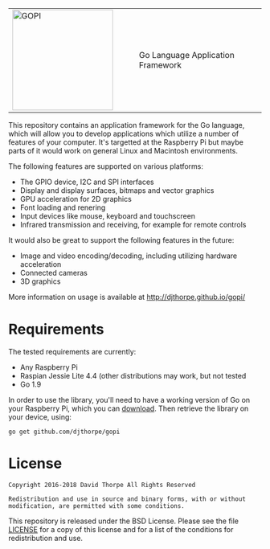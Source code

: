 
<table style="border-color: white;"><tr>
  <td width="50%">
    <img src="https://raw.githubusercontent.com/djthorpe/gopi/master/etc/images/gopi-800x388.png" alt="GOPI" style="width:200px">
  </td><td>
    Go Language Application Framework
  </td>
</tr></table>

This repository contains an application framework for the Go language, which
will allow you to develop applications which utilize a number of features
of your computer. It's targetted at the Raspberry Pi but maybe parts of it
would work on general Linux and Macintosh environments.

The following features are supported on various platforms:

  * The GPIO device, I2C and SPI interfaces
  * Display and display surfaces, bitmaps and vector graphics
  * GPU acceleration for 2D graphics
  * Font loading and renering
  * Input devices like mouse, keyboard and touchscreen
  * Infrared transmission and receiving, for example for remote controls

It would also be great to support the following features in the future:

  * Image and video encoding/decoding, including utilizing hardware
    acceleration
  * Connected cameras
  * 3D graphics

More information on usage is available at http://djthorpe.github.io/gopi/

# Requirements

The tested requirements are currently:

  * Any Raspberry Pi
  * Raspian Jessie Lite 4.4 (other distributions may work, but not tested
  * Go 1.9

In order to use the library, you'll need to have a working version of Go on 
your Raspberry Pi, which you can [download](https://golang.org/dl/). Then 
retrieve the library on your device, using:

```
go get github.com/djthorpe/gopi
```

# License

```
Copyright 2016-2018 David Thorpe All Rights Reserved

Redistribution and use in source and binary forms, with or without 
modification, are permitted with some conditions. 
```

This repository is released under the BSD License. Please see the file
[LICENSE](LICENSE.md) for a copy of this license and for a list of the
conditions for redistribution and use.
